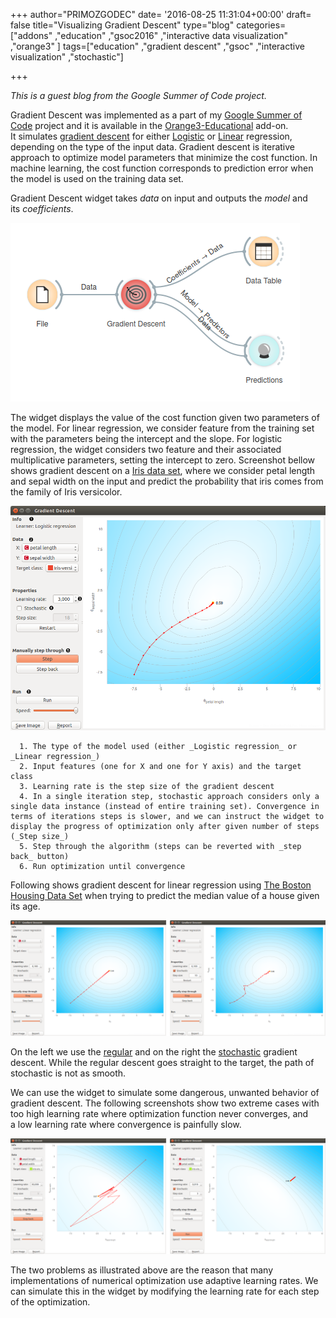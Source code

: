 +++
author="PRIMOZGODEC"
date= '2016-08-25 11:31:04+00:00'
draft= false
title="Visualizing Gradient Descent"
type="blog"
categories=["addons" ,"education" ,"gsoc2016" ,"interactive data visualization"  ,"orange3" ]
tags=["education" ,"gradient descent" ,"gsoc" ,"interactive visualization" ,"stochastic"]

+++

_This is a guest blog from the Google Summer of Code project._



Gradient Descent was implemented as a part of my [Google Summer of Code](https://developers.google.com/open-source/gsoc/) project and it is available in the [Orange3-Educational](https://github.com/biolab/orange3-educational) add-on. It simulates [gradient descent](https://en.wikipedia.org/wiki/Gradient_descent) for either [Logistic](https://en.wikipedia.org/wiki/Logistic_regression) or [Linear](https://en.wikipedia.org/wiki/Linear_regression) regression, depending on the type of the input data. Gradient descent is iterative approach to optimize model parameters that minimize the cost function. In machine learning, the cost function corresponds to prediction error when the model is used on the training data set.

Gradient Descent widget takes _data_ on input and outputs the _model_ and its _coefficients_.

[![](/images/2016/08/gradient-descent-flow.png)
](http://blog.biolab.si/wp-content/uploads/2016/08/gradient-descent-flow.png)

The widget displays the value of the cost function given two parameters of the model. For linear regression, we consider feature from the training set with the parameters being the intercept and the slope. For logistic regression, the widget considers two feature and their associated multiplicative parameters, setting the intercept to zero. Screenshot bellow shows gradient descent on a [Iris data set](https://en.wikipedia.org/wiki/Iris_flower_data_set), where we consider petal length and sepal width on the input and predict the probability that iris comes from the family of Iris versicolor.

[![](/images/2016/08/gradient-descent1-stamped.png)
](http://blog.biolab.si/wp-content/uploads/2016/08/gradient-descent1-stamped.png)



 	  1. The type of the model used (either _Logistic regression_ or _Linear regression_)
 	  2. Input features (one for X and one for Y axis) and the target class
 	  3. Learning rate is the step size of the gradient descent
 	  4. In a single iteration step, stochastic approach considers only a single data instance (instead of entire training set). Convergence in terms of iterations steps is slower, and we can instruct the widget to display the progress of optimization only after given number of steps (_Step size_)
 	  5. Step through the algorithm (steps can be reverted with _step back_ button)
 	  6. Run optimization until convergence



Following shows gradient descent for linear regression using [The Boston Housing Data Set](https://archive.ics.uci.edu/ml/datasets/Housing) when trying to predict the median value of a house given its age.

[![](/images/2016/08/gradient-descent-age.png)
](http://blog.biolab.si/wp-content/uploads/2016/08/gradient-descent-age.png)

On the left we use the [regular](https://en.wikipedia.org/wiki/Gradient_descent) and on the right the [stochastic](https://en.wikipedia.org/wiki/Stochastic_gradient_descent) gradient descent. While the regular descent goes straight to the target, the path of stochastic is not as smooth.

We can use the widget to simulate some dangerous, unwanted behavior of gradient descent. The following screenshots show two extreme cases with too high learning rate where optimization function never converges, and a low learning rate where convergence is painfully slow.

[![](/images/2016/08/gradient-descent-extrems.png)
](http://blog.biolab.si/wp-content/uploads/2016/08/gradient-descent-extrems.png)

The two problems as illustrated above are the reason that many implementations of numerical optimization use adaptive learning rates. We can simulate this in the widget by modifying the learning rate for each step of the optimization.
